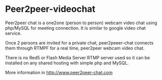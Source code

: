 # Peer2peer-videochat

Peer2peer chat is a one2one (person to person) webcam video chat using php/MySQL for meeting connection. It is similar to google video chat service.

Once 2 persons are invited for a private chat, peer2peeer-chat connects them through RTMPF for a real time, peer2peer webcam video chat.

There is no Red5 or Flash Media Server RTMP server used so it can be installed on any shared hosting with simple php and MySQL.

More information in http://www.peer2peer-chat.com

